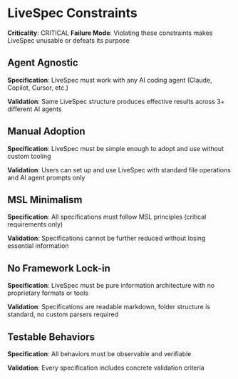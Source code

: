 # LiveSpec Constraints

**Criticality**: CRITICAL
**Failure Mode**: Violating these constraints makes LiveSpec unusable or defeats its purpose

## Agent Agnostic

**Specification**: LiveSpec must work with any AI coding agent (Claude, Copilot, Cursor, etc.)

**Validation**: Same LiveSpec structure produces effective results across 3+ different AI agents

## Manual Adoption

**Specification**: LiveSpec must be simple enough to adopt and use without custom tooling

**Validation**: Users can set up and use LiveSpec with standard file operations and AI agent prompts only

## MSL Minimalism

**Specification**: All specifications must follow MSL principles (critical requirements only)

**Validation**: Specifications cannot be further reduced without losing essential information

## No Framework Lock-in

**Specification**: LiveSpec must be pure information architecture with no proprietary formats or tools

**Validation**: Specifications are readable markdown, folder structure is standard, no custom parsers required

## Testable Behaviors

**Specification**: All behaviors must be observable and verifiable

**Validation**: Every specification includes concrete validation criteria
